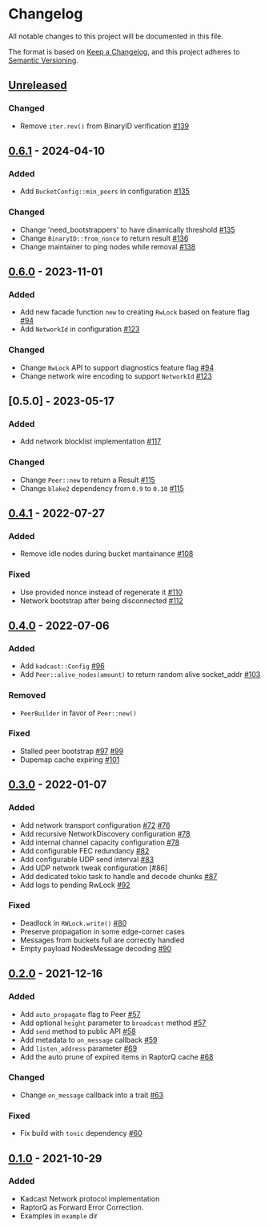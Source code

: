 # Changelog

All notable changes to this project will be documented in this file.

The format is based on [Keep a Changelog](https://keepachangelog.com/en/1.0.0/),
and this project adheres to [Semantic Versioning](https://semver.org/spec/v2.0.0.html).

## [Unreleased]

### Changed

- Remove `iter.rev()` from BinaryID verification [#139]

## [0.6.1] - 2024-04-10

### Added

- Add `BucketConfig::min_peers` in configuration [#135]

### Changed

- Change 'need_bootstrappers' to have dinamically threshold [#135]
- Change `BinaryID::from_nonce` to return result [#136]
- Change maintainer to ping nodes while removal [#138]

## [0.6.0] - 2023-11-01

### Added

- Add new facade function `new` to creating `RwLock` based on feature flag [#94]
- Add `NetworkId` in configuration [#123]

### Changed

- Change `RwLock` API to support diagnostics feature flag [#94]
- Change network wire encoding to support `NetworkId` [#123]

## [0.5.0] - 2023-05-17

### Added
- Add network blocklist implementation [#117]

### Changed 
- Change `Peer::new` to return a Result [#115]
- Change `blake2` dependency from `0.9` to `0.10` [#115]

## [0.4.1] - 2022-07-27

### Added
- Remove idle nodes during bucket mantainance [#108]

### Fixed
- Use provided nonce instead of regenerate it [#110]
- Network bootstrap after being disconnected [#112]

## [0.4.0] - 2022-07-06
### Added

- Add `kadcast::Config` [#96]
- Add `Peer::alive_nodes(amount)` to return random alive socket_addr [#103]

### Removed

- `PeerBuilder` in favor of `Peer::new()`

### Fixed

- Stalled peer bootstrap [#97] [#99]
- Dupemap cache expiring [#101]

## [0.3.0] - 2022-01-07
### Added

- Add network transport configuration [#72] [#76]
- Add recursive NetworkDiscovery configuration [#78]
- Add internal channel capacity configuration [#78]
- Add configurable FEC redundancy [#82]
- Add configurable UDP send interval [#83]
- Add UDP network tweak configuration [#86]
- Add dedicated tokio task to handle and decode chunks [#87]
- Add logs to pending RwLock [#92]

### Fixed

- Deadlock in `RWLock.write()` [#80]
- Preserve propagation in some edge-corner cases
- Messages from buckets full are correctly handled 
- Empty payload NodesMessage decoding [#90]

## [0.2.0] - 2021-12-16

### Added

- Add `auto_propagate` flag to Peer [#57]
- Add optional `height` parameter to `broadcast` method [#57]
- Add `send` method to public API [#58]
- Add metadata to `on_message` callback [#59]
- Add `listen_address` parameter [#69]
- Add the auto prune of expired items in RaptorQ cache [#68]

### Changed

- Change `on_message` callback into a trait [#63]

### Fixed

- Fix build with `tonic` dependency [#60]

## [0.1.0] - 2021-10-29

### Added

- Kadcast Network protocol implementation
- RaptorQ as Forward Error Correction.
- Examples in `example` dir

[#57]: https://github.com/dusk-network/kadcast/issues/57
[#58]: https://github.com/dusk-network/kadcast/issues/58
[#59]: https://github.com/dusk-network/kadcast/issues/59
[#60]: https://github.com/dusk-network/kadcast/issues/60
[#63]: https://github.com/dusk-network/kadcast/issues/63
[#68]: https://github.com/dusk-network/kadcast/issues/68
[#69]: https://github.com/dusk-network/kadcast/issues/69
[#72]: https://github.com/dusk-network/kadcast/issues/72
[#76]: https://github.com/dusk-network/kadcast/issues/76
[#78]: https://github.com/dusk-network/kadcast/issues/78
[#80]: https://github.com/dusk-network/kadcast/issues/80
[#82]: https://github.com/dusk-network/kadcast/issues/82
[#83]: https://github.com/dusk-network/kadcast/issues/83
[#87]: https://github.com/dusk-network/kadcast/issues/87
[#90]: https://github.com/dusk-network/kadcast/issues/90
[#92]: https://github.com/dusk-network/kadcast/issues/92
[#94]: https://github.com/dusk-network/kadcast/issues/94
[#96]: https://github.com/dusk-network/kadcast/issues/96
[#97]: https://github.com/dusk-network/kadcast/issues/97
[#99]: https://github.com/dusk-network/kadcast/issues/99
[#101]: https://github.com/dusk-network/kadcast/issues/101
[#103]: https://github.com/dusk-network/kadcast/issues/103
[#108]: https://github.com/dusk-network/kadcast/issues/108
[#110]: https://github.com/dusk-network/kadcast/issues/110
[#112]: https://github.com/dusk-network/kadcast/issues/112
[#115]: https://github.com/dusk-network/kadcast/issues/115
[#117]: https://github.com/dusk-network/kadcast/issues/117
[#123]: https://github.com/dusk-network/kadcast/issues/123
[#135]: https://github.com/dusk-network/kadcast/issues/135
[#136]: https://github.com/dusk-network/kadcast/issues/136
[#138]: https://github.com/dusk-network/kadcast/issues/138
[#139]: https://github.com/dusk-network/kadcast/issues/139

<!-- Releases -->

[Unreleased]: https://github.com/dusk-network/kadcast/compare/v0.6.1...HEAD
[0.6.1]: https://github.com/dusk-network/kadcast/compare/v0.6.0...v0.6.1
[0.6.0]: https://github.com/dusk-network/kadcast/compare/v0.5.0...v0.6.0
[0.5.1]: https://github.com/dusk-network/kadcast/compare/v0.4.1...v0.5.0
[0.4.1]: https://github.com/dusk-network/kadcast/compare/v0.4.0...v0.4.1
[0.4.0]: https://github.com/dusk-network/kadcast/compare/v0.3.0...v0.4.0
[0.3.0]: https://github.com/dusk-network/kadcast/compare/v0.2.0...v0.3.0
[0.2.0]: https://github.com/dusk-network/kadcast/compare/v0.1.0...v0.2.0
[0.1.0]: https://github.com/dusk-network/kadcast/releases/tag/v0.1.0
